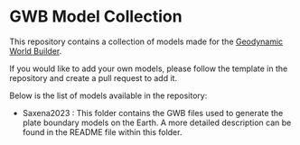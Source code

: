 GWB Model Collection
====================

This repository contains a collection of models made for the [Geodynamic World Builder](https://geodynamicworldbuilder.github.io/).

If you would like to add your own models, please follow the template in the repository and create a pull request to add it.

Below is the list of models available in the repository:

* Saxena2023 : This folder contains the GWB files used to generate the plate boundary models on the Earth. A more detailed description can be found in the README file within this folder.